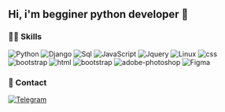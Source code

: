<!-- <p align="center">
	<img src="/b699955de768f17b1a2f45f942829731b.gif">
</p> -->

<h2>Hi, i'm begginer python developer 🤘</h2>

 ### 👨‍💻 Skills
![Python](https://img.shields.io/badge/Python-14354C?style=for-the-badge&logo=python&logoColor=white)
![Django](https://img.shields.io/badge/Django-092E20?style=for-the-badge&logo=django&logoColor=white)
![Sql](https://img.shields.io/badge/MySQL-00000F?style=for-the-badge&logo=mysql&logoColor=white)
![JavaScript](https://img.shields.io/badge/-JavaScript-090909?style=for-the-badge&logo=JavaScript&logoColor=F9D54D)
![Jquery](https://img.shields.io/badge/jQuery-0769AD?style=for-the-badge&logo=jquery&logoColor=white)
![Linux](https://img.shields.io/badge/-Linux-090909?style=for-the-badge&logo=Linux&logoColor=FFFFFF)
![css](https://img.shields.io/badge/CSS3-1572B6?style=for-the-badge&logo=css3&logoColor=white)
![bootstrap](https://img.shields.io/badge/Sass-563D7C?style=for-the-badge&logo=sass&logoColor=white)
![html](https://img.shields.io/badge/HTML5-E34F26?style=for-the-badge&logo=html5&logoColor=white)
![bootstrap](https://img.shields.io/badge/Bootstrap-563D7C?style=for-the-badge&logo=bootstrap&logoColor=white)
![adobe-photoshop](https://img.shields.io/badge/adobe_photoshop-14354C?style=for-the-badge&logo=adobe-photoshop&logoColor=white)
![Figma](https://img.shields.io/badge/Figma-0769AD?style=for-the-badge&logo=figma&logoColor=white)



### 📢 Contact
[![Telegram](https://img.shields.io/badge/-Telegram-090909?style=for-the-badge&logo=telegram&logoColor=27A0D9)](https://t.me/IQQ0D)
<!-- [![Linkedin](https://img.shields.io/badge/-Telegram-090909?style=for-the-badge&logo=telegram&logoColor=27A0D9)](https://t.me/IQQ0D) -->
